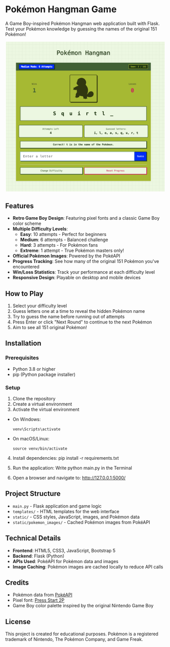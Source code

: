 # Pokémon Hangman Game

A Game Boy-inspired Pokémon Hangman web application built with Flask. Test your Pokémon knowledge by guessing the names of the original 151 Pokémon!

![Pokémon Hangman Screenshot](https://github.com/shortleif/Assignment1/blob/main/static/preview.png)

## Features

- **Retro Game Boy Design**: Featuring pixel fonts and a classic Game Boy color scheme
- **Multiple Difficulty Levels**:
  - **Easy**: 10 attempts - Perfect for beginners
  - **Medium**: 6 attempts - Balanced challenge
  - **Hard**: 3 attempts - For Pokémon fans
  - **Extreme**: 1 attempt - True Pokémon masters only!
- **Official Pokémon Images**: Powered by the PokéAPI
- **Progress Tracking**: See how many of the original 151 Pokémon you've encountered
- **Win/Loss Statistics**: Track your performance at each difficulty level
- **Responsive Design**: Playable on desktop and mobile devices

## How to Play

1. Select your difficulty level
2. Guess letters one at a time to reveal the hidden Pokémon name
3. Try to guess the name before running out of attempts
4. Press Enter or click "Next Round" to continue to the next Pokémon
5. Aim to see all 151 original Pokémon!

## Installation

### Prerequisites

- Python 3.8 or higher
- pip (Python package installer)

### Setup

1. Clone the repository
2. Create a virtual environment
3. Activate the virtual environment
- On Windows:
  ```
  venv\Scripts\activate
  ```
- On macOS/Linux:
  ```
  source venv/bin/activate
  ```

4. Install dependencies:
pip install -r requirements.txt

5. Run the application:
Write python main.py in the Terminal

6. Open a browser and navigate to:
http://127.0.0.1:5000/


## Project Structure

- `main.py` - Flask application and game logic
- `templates/` - HTML templates for the web interface
- `static/` - CSS styles, JavaScript, images, and Pokémon data
- `static/pokemon_images/` - Cached Pokémon images from PokéAPI

## Technical Details

- **Frontend**: HTML5, CSS3, JavaScript, Bootstrap 5
- **Backend**: Flask (Python)
- **APIs Used**: PokéAPI for Pokémon data and images
- **Image Caching**: Pokémon images are cached locally to reduce API calls

## Credits

- Pokémon data from [PokéAPI](https://pokeapi.co/)
- Pixel font: [Press Start 2P](https://fonts.google.com/specimen/Press+Start+2P)
- Game Boy color palette inspired by the original Nintendo Game Boy

## License

This project is created for educational purposes. Pokémon is a registered trademark of Nintendo, The Pokémon Company, and Game Freak.
